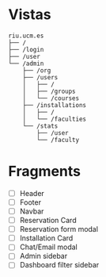 # Vistas

```
riu.ucm.es
├── /
├── /login
├── /user
└── /admin
    ├── /org
    ├── /users
    │   ├── /
    │   ├── /groups
    │   └── /courses
    ├── /installations
    │   ├── /
    │   └── /faculties
    └── /stats
        ├── /user
        └── /faculty
```

# Fragments

- [ ] Header
- [ ] Footer
- [ ] Navbar
- [ ] Reservation Card
- [ ] Reservation form modal
- [ ] Installation Card
- [ ] Chat/Email modal
- [ ] Admin sidebar
- [ ] Dashboard filter sidebar
